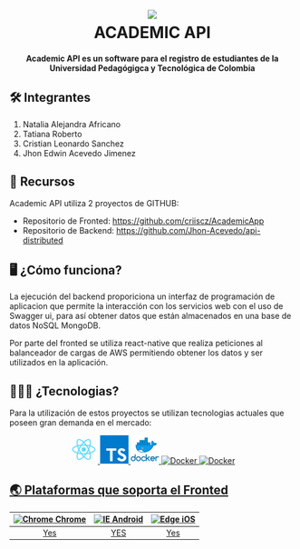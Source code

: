 <h1 align="center">
  <br>
  <a href="http://load-balancer-955967658.us-east-1.elb.amazonaws.com/"><img src="https://educacion30.b-cdn.net/wp-content/uploads/2016/11/additio-app-logo.png" width="200"></a>
  <br>
  ACADEMIC API
  <br>
</h1>

<h4 align="center">Academic API es un software para el registro de estudiantes de la Universidad Pedagógigca y Tecnológica de Colombia</h4>

## 🛠️ Integrantes
1. Natalia Alejandra Africano
2. Tatiana Roberto
3. Cristian Leonardo Sanchez
4. Jhon Edwin Acevedo Jimenez

## 📝 Recursos

Academic API utiliza 2 proyectos de GITHUB:
- Repositorio de Fronted: https://github.com/criiscz/AcademicApp 
- Repositorio de Backend: https://github.com/Jhon-Acevedo/api-distributed

## 🖥️ ¿Cómo funciona?

La ejecución del backend proporiciona un interfaz de programación de aplicacion que permite la interacción con los servicios web con el uso de Swagger ui, para así obtener datos que están almacenados en una base de datos NoSQL MongoDB.

Por parte del fronted se utiliza react-native que realiza peticiones al balanceador de cargas de AWS permitiendo obtener los datos y ser utilizados en la aplicación. 


## 🧑🏽‍💻 ¿Tecnologias?

Para la utilización de estos proyectos se utilizan tecnologias actuales que poseen gran demanda en el mercado:

<p align="center">
  <a href="https://es.reactjs.org/">
    <img src="https://raw.githubusercontent.com/github/explore/80688e429a7d4ef2fca1e82350fe8e3517d3494d/topics/react/react.png"
         alt="React" width="50">
  <a href="https://www.typescriptlang.org/">
    <img src="https://raw.githubusercontent.com/github/explore/80688e429a7d4ef2fca1e82350fe8e3517d3494d/topics/typescript/typescript.png"
         alt="React" width="50">  
  <a href="https://www.typescriptlang.org/">
    <img src="https://raw.githubusercontent.com/github/explore/80688e429a7d4ef2fca1e82350fe8e3517d3494d/topics/docker/docker.png"
         alt="Docker" width="50">  
  <a href="https://www.typescriptlang.org/">
    <img src="https://cdn.icon-icons.com/icons2/2415/PNG/512/mongodb_plain_wordmark_logo_icon_146423.png"
         alt="Docker" width="50">  
  <a href="https://www.typescriptlang.org/">
    <img src="https://cdn.icon-icons.com/icons2/673/PNG/512/Amazon_icon-icons.com_60478.png"
         alt="Docker" width="50"> 
</p>

## 🌏 Plataformas que soporta el Fronted

| <img src="https://user-images.githubusercontent.com/1215767/34348387-a2e64588-ea4d-11e7-8267-a43365103afe.png" alt="Chrome" width="16px" height="16px" /> Chrome | <img src="https://cdn.icon-icons.com/icons2/673/PNG/512/Android_icon-icons.com_60488.png" alt="IE" width="16px" height="16px" /> Android | <img src="https://cdn.icon-icons.com/icons2/2235/PNG/512/ios_os_logo_icon_134676.png" alt="Edge" width="16px" height="16px" /> iOS |
| :---------: | :---------: | :---------: | 
| Yes | YES | Yes |

